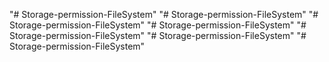 "# Storage-permission-FileSystem" 
"# Storage-permission-FileSystem" 
"# Storage-permission-FileSystem" 
"# Storage-permission-FileSystem" 
"# Storage-permission-FileSystem" 
"# Storage-permission-FileSystem" 
"# Storage-permission-FileSystem" 
